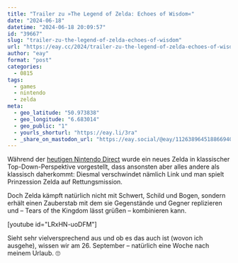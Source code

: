 ```yaml
---
title: "Trailer zu »The Legend of Zelda: Echoes of Wisdom«"
date: "2024-06-18"
datetime: "2024-06-18 20:09:57"
id: "39667"
slug: "trailer-zu-the-legend-of-zelda-echoes-of-wisdom"
url: "https://eay.cc/2024/trailer-zu-the-legend-of-zelda-echoes-of-wisdom/"
author: "eay"
format: "post"
categories:
  - 0815
tags:
  - games
  - nintendo
  - zelda
meta:
  - geo_latitude: "50.973838"
  - geo_longitude: "6.683014"
  - geo_public: "1"
  - yourls_shorturl: "https://eay.li/3ra"
  - _share_on_mastodon_url: "https://eay.social/@eay/112638964518866940"
---
```


Während der [heutigen Nintendo Direct](https://www.youtube.com/live/ldej7ndFZOc) wurde ein neues Zelda in klassischer Top-Down-Perspektive vorgestellt, dass ansonsten aber alles andere als klassisch daherkommt: Diesmal verschwindet nämlich Link und man spielt Prinzession Zelda auf Rettungsmission.

Doch Zelda kämpft natürlich nicht mit Schwert, Schild und Bogen, sondern erhält einen Zauberstab mit dem sie Gegenstände und Gegner replizieren und – Tears of the Kingdom lässt grüßen – kombinieren kann.

\[youtube id="LRxHN-uoDFM"\]

Sieht sehr vielversprechend aus und ob es das auch ist (wovon ich ausgehe), wissen wir am 26. September – natürlich eine Woche nach meinem Urlaub. 🙄
